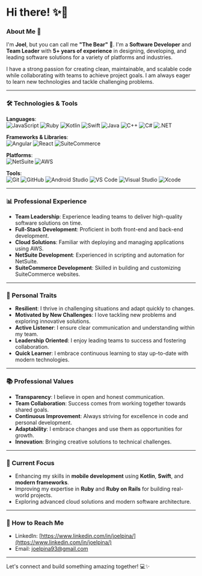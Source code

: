# Hi there! ✨🐻

### About Me 🚀

I'm **Joel**, but you can call me **"The Bear"** 🐻. I'm a **Software Developer** and **Team Leader** with **5+ years of experience** in designing, developing, and leading software solutions for a variety of platforms and industries.

I have a strong passion for creating clean, maintainable, and scalable code while collaborating with teams to achieve project goals. I am always eager to learn new technologies and tackle challenging problems.

---

### 🛠 Technologies & Tools

**Languages**:  
![JavaScript](https://img.shields.io/badge/JavaScript-323330?style=flat&logo=javascript&logoColor=F7DF1E) ![Ruby](https://img.shields.io/badge/Ruby-CC342D?style=flat&logo=ruby&logoColor=white) ![Kotlin](https://img.shields.io/badge/Kotlin-0095D5?style=flat&logo=kotlin&logoColor=white) ![Swift](https://img.shields.io/badge/Swift-FA7343?style=flat&logo=swift&logoColor=white) ![Java](https://img.shields.io/badge/Java-ED8B00?style=flat&logo=openjdk&logoColor=white) ![C++](https://img.shields.io/badge/C++-00599C?style=flat&logo=cplusplus&logoColor=white) ![C#](https://img.shields.io/badge/C%23-239120?style=flat&logo=csharp&logoColor=white) ![.NET](https://img.shields.io/badge/.NET-5C2D91?style=flat&logo=dotnet&logoColor=white)

**Frameworks & Libraries**:  
![Angular](https://img.shields.io/badge/Angular-DD0031?style=flat&logo=angular&logoColor=white) ![React](https://img.shields.io/badge/React-20232A?style=flat&logo=react&logoColor=61DAFB) ![SuiteCommerce](https://img.shields.io/badge/SuiteCommerce-2D4F6D?style=flat)

**Platforms**:  
![NetSuite](https://img.shields.io/badge/NetSuite-0089D6?style=flat&logo=oracle&logoColor=white) ![AWS](https://img.shields.io/badge/AWS-232F3E?style=flat&logo=amazon-aws&logoColor=white)

**Tools**:  
![Git](https://img.shields.io/badge/Git-F05032?style=flat&logo=git&logoColor=white) ![GitHub](https://img.shields.io/badge/GitHub-181717?style=flat&logo=github&logoColor=white) ![Android Studio](https://img.shields.io/badge/Android%20Studio-3DDC84?style=flat&logo=android-studio&logoColor=white) ![VS Code](https://img.shields.io/badge/VS%20Code-007ACC?style=flat&logo=visual-studio-code&logoColor=white) ![Visual Studio](https://img.shields.io/badge/Visual%20Studio-5C2D91?style=flat&logo=visual-studio&logoColor=white) ![Xcode](https://img.shields.io/badge/Xcode-147EFB?style=flat&logo=xcode&logoColor=white)

---

### 📊 Professional Experience
- **Team Leadership**: Experience leading teams to deliver high-quality software solutions on time.
- **Full-Stack Development**: Proficient in both front-end and back-end development.
- **Cloud Solutions**: Familiar with deploying and managing applications using AWS.
- **NetSuite Development**: Experienced in scripting and automation for NetSuite.
- **SuiteCommerce Development**: Skilled in building and customizing SuiteCommerce websites.

---

### 🌟 Personal Traits
- **Resilient**: I thrive in challenging situations and adapt quickly to changes.
- **Motivated by New Challenges**: I love tackling new problems and exploring innovative solutions.
- **Active Listener**: I ensure clear communication and understanding within my team.
- **Leadership Oriented**: I enjoy leading teams to success and fostering collaboration.
- **Quick Learner**: I embrace continuous learning to stay up-to-date with modern technologies.

---

### 📚 Professional Values
- **Transparency**: I believe in open and honest communication.
- **Team Collaboration**: Success comes from working together towards shared goals.
- **Continuous Improvement**: Always striving for excellence in code and personal development.
- **Adaptability**: I embrace changes and use them as opportunities for growth.
- **Innovation**: Bringing creative solutions to technical challenges.

---

### 🌱 Current Focus
- Enhancing my skills in **mobile development** using **Kotlin**, **Swift**, and **modern frameworks**.
- Improving my expertise in **Ruby** and **Ruby on Rails** for building real-world projects.
- Exploring advanced cloud solutions and modern software architecture.

---

### 📧 How to Reach Me
- LinkedIn: [https://www.linkedin.com/in/joelpina/](https://www.linkedin.com/in/joelpina/)
- Email: [joelpina93@gmail.com](mailto:joelpina93@gmail.com)

---

Let's connect and build something amazing together! 💻✨
